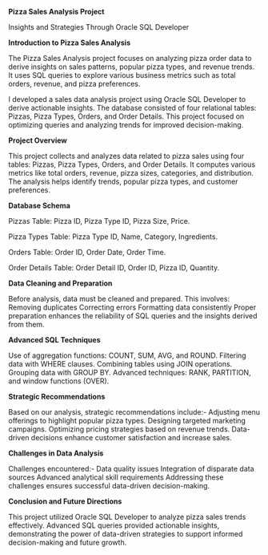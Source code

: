 **Pizza Sales Analysis Project**


Insights and Strategies Through Oracle SQL Developer

**Introduction to Pizza Sales Analysis**

The Pizza Sales Analysis project focuses on analyzing pizza order data to derive insights on sales patterns, popular pizza types, and revenue trends. It uses SQL queries to explore various business metrics such as total orders, revenue, and pizza preferences.

I developed a sales data analysis project using Oracle SQL Developer to derive actionable insights. The database consisted of four relational tables: Pizzas, Pizza Types, Orders, and Order Details. This project focused on optimizing queries and analyzing trends for improved decision-making.


**Project Overview**

This project collects and analyzes data related to pizza sales using four tables: Pizzas, Pizza Types, Orders, and Order Details. It computes various metrics like total orders, revenue, pizza sizes, categories, and distribution. The analysis helps identify trends, popular pizza types, and customer preferences.


**Database Schema**

Pizzas Table: Pizza ID, Pizza Type ID, Pizza Size, Price.

Pizza Types Table: Pizza Type ID, Name, Category, Ingredients.

Orders Table: Order ID, Order Date, Order Time.

Order Details Table: Order Detail ID, Order ID, Pizza ID, Quantity.


**Data Cleaning and Preparation**

Before analysis, data must be cleaned and prepared. This involves:
Removing duplicates
Correcting errors
Formatting data consistently
Proper preparation enhances the reliability of SQL queries and the insights derived from them.


**Advanced SQL Techniques**

Use of aggregation functions: COUNT, SUM, AVG, and ROUND.
Filtering data with WHERE clauses.
Combining tables using JOIN operations.
Grouping data with GROUP BY.
Advanced techniques: RANK, PARTITION, and window functions (OVER).


**Strategic Recommendations**

Based on our analysis, strategic recommendations include:-
Adjusting menu offerings to highlight popular pizza types.
Designing targeted marketing campaigns.
Optimizing pricing strategies based on revenue trends.
Data-driven decisions enhance customer satisfaction and increase sales.


**Challenges in Data Analysis**

Challenges encountered:-
Data quality issues
Integration of disparate data sources
Advanced analytical skill requirements
Addressing these challenges ensures successful data-driven decision-making.


**Conclusion and Future Directions**

This project utilized Oracle SQL Developer to analyze pizza sales trends effectively. Advanced SQL queries provided actionable insights, demonstrating the power of data-driven strategies to support informed decision-making and future growth.
